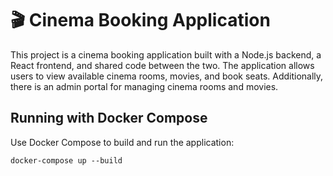 # 🎬 Cinema Booking Application

This project is a cinema booking application built with a Node.js backend, a React frontend, and shared code between the two. The application allows users to view available cinema rooms, movies, and book seats. Additionally, there is an admin portal for managing cinema rooms and movies.

## Running with Docker Compose

Use Docker Compose to build and run the application:

`docker-compose up --build`
